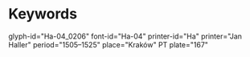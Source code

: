 # Keywords
glyph-id="Ha-04_0206"
font-id="Ha-04"
printer-id="Ha"
printer="Jan Haller"
period="1505–1525"
place="Kraków"
PT plate="167"

